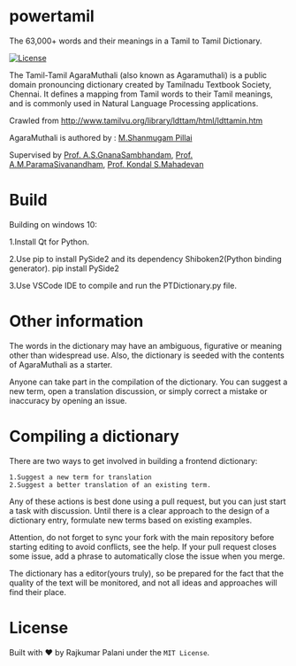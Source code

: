 # powertamil

The 63,000+ words and their meanings in a Tamil to Tamil Dictionary.

[![License](https://img.shields.io/:license-mit-blue.svg)](./LICENSE.md)

The Tamil-Tamil AgaraMuthali (also known as Agaramuthali) is a public domain pronouncing dictionary created by Tamilnadu Textbook Society, Chennai. It defines a mapping from Tamil words to their Tamil meanings, and is commonly used in Natural Language Processing applications.


Crawled from http://www.tamilvu.org/library/ldttam/html/ldttamin.htm

AgaraMuthali is authored by :
[M.Shanmugam Pillai]()

Supervised by
    [Prof. A.S.GnanaSambhandam](),
    [Prof. A.M.ParamaSivanandham](),
    [Prof. Kondal S.Mahadevan]()

# Build
Building on windows 10:

1.Install Qt for Python.

2.Use pip to install PySide2 and its dependency Shiboken2(Python binding generator).
    pip install PySide2

3.Use VSCode IDE to compile and run the PTDictionary.py file.

# Other information
The words in the dictionary may have an ambiguous, figurative or meaning other than widespread use. Also, the dictionary is seeded with the contents of AgaraMuthali as a starter.

Anyone can take part in the compilation of the dictionary. You can suggest a new term, open a translation discussion, or simply correct a mistake or inaccuracy by opening an issue.


# Compiling a dictionary
There are two ways to get involved in building a frontend dictionary:

    1.Suggest a new term for translation
    2.Suggest a better translation of an existing term.

Any of these actions is best done using a pull request, but you can just start a task with discussion. Until there is a clear approach to the design of a dictionary entry, formulate new terms based on existing examples.

Attention, do not forget to sync your fork with the main repository before starting editing to avoid conflicts, see the help. If your pull request closes some issue, add a phrase to automatically close the issue when you merge.

The dictionary has a editor(yours truly), so be prepared for the fact that the quality of the text will be monitored, and not all ideas and approaches will find their place.


# License
Built with ♥ by Rajkumar Palani under the `MIT License`.